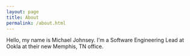 ```yaml
---
layout: page
title: About
permalink: /about.html
---
```


Hello, my name is Michael Johnsey. I'm a Software Engineering Lead at Ookla at their new Memphis, TN office.

